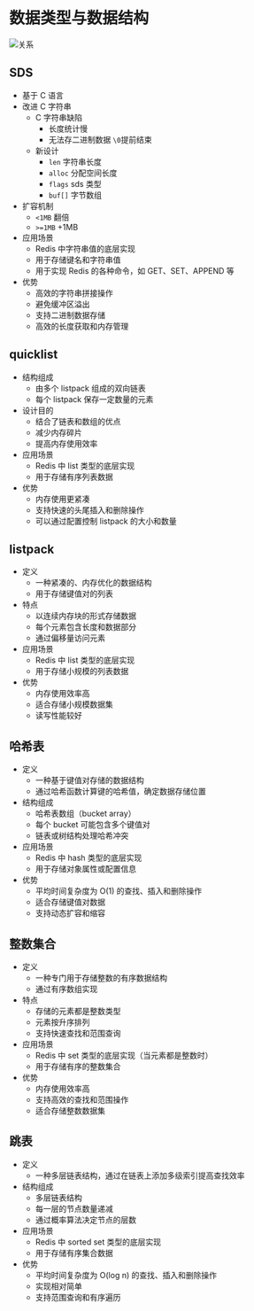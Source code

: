 # 数据类型与数据结构

![关系](https://cdn.xiaolincoding.com//mysql/other/9fa26a74965efbf0f56b707a03bb9b7f-20230309232518487.png)

## SDS

- 基于 C 语言
- 改进 C 字符串
  - C 字符串缺陷
    - 长度统计慢
    - 无法存二进制数据 `\0`提前结束
  - 新设计
    - `len` 字符串长度
    - `alloc` 分配空间长度
    - `flags` sds 类型
    - `buf[]` 字节数组
- 扩容机制
  - `<1MB` 翻倍
  - `>=1MB` +1MB
- 应用场景
  - Redis 中字符串值的底层实现
  - 用于存储键名和字符串值
  - 用于实现 Redis 的各种命令，如 GET、SET、APPEND 等
- 优势
  - 高效的字符串拼接操作
  - 避免缓冲区溢出
  - 支持二进制数据存储
  - 高效的长度获取和内存管理

## quicklist

- 结构组成
  - 由多个 listpack 组成的双向链表
  - 每个 listpack 保存一定数量的元素
- 设计目的
  - 结合了链表和数组的优点
  - 减少内存碎片
  - 提高内存使用效率
- 应用场景
  - Redis 中 list 类型的底层实现
  - 用于存储有序列表数据
- 优势
  - 内存使用更紧凑
  - 支持快速的头尾插入和删除操作
  - 可以通过配置控制 listpack 的大小和数量

## listpack

- 定义
  - 一种紧凑的、内存优化的数据结构
  - 用于存储键值对的列表
- 特点
  - 以连续内存块的形式存储数据
  - 每个元素包含长度和数据部分
  - 通过偏移量访问元素
- 应用场景
  - Redis 中 list 类型的底层实现
  - 用于存储小规模的列表数据
- 优势
  - 内存使用效率高
  - 适合存储小规模数据集
  - 读写性能较好

## 哈希表

- 定义
  - 一种基于键值对存储的数据结构
  - 通过哈希函数计算键的哈希值，确定数据存储位置
- 结构组成
  - 哈希表数组（bucket array）
  - 每个 bucket 可能包含多个键值对
  - 链表或树结构处理哈希冲突
- 应用场景
  - Redis 中 hash 类型的底层实现
  - 用于存储对象属性或配置信息
- 优势
  - 平均时间复杂度为 O(1) 的查找、插入和删除操作
  - 适合存储键值对数据
  - 支持动态扩容和缩容

## 整数集合

- 定义
  - 一种专门用于存储整数的有序数据结构
  - 通过有序数组实现
- 特点
  - 存储的元素都是整数类型
  - 元素按升序排列
  - 支持快速查找和范围查询
- 应用场景
  - Redis 中 set 类型的底层实现（当元素都是整数时）
  - 用于存储有序的整数集合
- 优势
  - 内存使用效率高
  - 支持高效的查找和范围操作
  - 适合存储整数数据集

## 跳表

- 定义
  - 一种多层链表结构，通过在链表上添加多级索引提高查找效率
- 结构组成
  - 多层链表结构
  - 每一层的节点数量递减
  - 通过概率算法决定节点的层数
- 应用场景
  - Redis 中 sorted set 类型的底层实现
  - 用于存储有序集合数据
- 优势
  - 平均时间复杂度为 O(log n) 的查找、插入和删除操作
  - 实现相对简单
  - 支持范围查询和有序遍历
